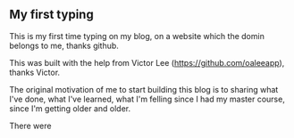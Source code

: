 ## My first typing

This is my first time typing on my blog, on a website which the domin belongs to me, thanks github.

This was built with the help from Victor Lee (https://github.com/oaleeapp), thanks Victor.

The original motivation of me to start building this blog is to sharing what I've done, what I've learned, what I'm felling since I had my master course, since I'm getting older and older. 

There were

